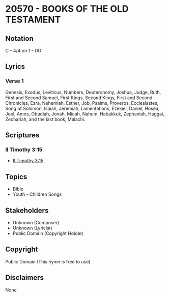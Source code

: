 # 20570 - BOOKS OF THE OLD TESTAMENT

## Notation

C - 4/4 on 1 - DO

## Lyrics

### Verse 1

Genesis, Exodus, Leviticus, Numbers, Deuteronomy, Joshua, Judge, Ruth, First and Second Samuel, First Kings, Second Kings, First and Second Chronicles, Ezra, Nehemiah, Esther, Job, Psalms, Proverbs, Ecclesiastes, Song of Solomon, Isaiah, Jeremiah, Lamentations, Ezekiel, Daniel, Hosea, Joel, Amos, Obadiah, Jonah, Micah, Nahum, Habakkuk, Zephaniah, Haggai, Zechariah, and the last book, Malachi.


## Scriptures

### II Timothy 3:15

- [II Timothy 3:15](https://www.biblegateway.com/passage/?search=II%20Timothy%203%3A15)


## Topics

- Bible
- Youth - Children Songs

## Stakeholders

- Unknown (Composer)
- Unknown (Lyricist)
- Public Domain (Copyright Holder)

## Copyright

Public Domain
(This hymn is free to use)

## Disclaimers

None

